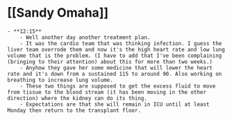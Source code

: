 # [[Sandy Omaha]]
	- **12:15**
		- Well another day another treatment plan.
		- It was the cardio team that was thinking infection. I guess the liver team overrode them and now it's the high heart rate and low lung volume that is the problem. (I have to add that I've been complaining (bringing to their attention) about this for more than two weeks.)
		- Anyhow they gave her some medicine that will lower the heart rate and it's down from a sustained 115 to around 90. Also working on breathing to increase lung volume.
		- These two things are supposed to get the excess fluid to move from tissue to the blood stream (it has been moving in the other direction) where the kidney can do its thing.
		- Expectations are that she will remain in ICU until at least Monday then return to the transplant floor.